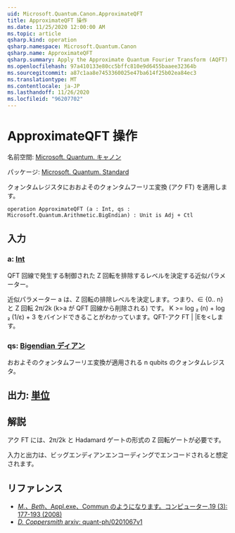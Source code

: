 ```yaml
---
uid: Microsoft.Quantum.Canon.ApproximateQFT
title: ApproximateQFT 操作
ms.date: 11/25/2020 12:00:00 AM
ms.topic: article
qsharp.kind: operation
qsharp.namespace: Microsoft.Quantum.Canon
qsharp.name: ApproximateQFT
qsharp.summary: Apply the Approximate Quantum Fourier Transform (AQFT) to a quantum register.
ms.openlocfilehash: 97a410133e80cc5bffc810e9d6455baaee32364b
ms.sourcegitcommit: a87c1aa8e7453360025e47ba614f25b02ea84ec3
ms.translationtype: MT
ms.contentlocale: ja-JP
ms.lasthandoff: 11/26/2020
ms.locfileid: "96207702"
---
```

# <a name="approximateqft-operation"></a>ApproximateQFT 操作

名前空間: [Microsoft. Quantum. キャノン](xref:Microsoft.Quantum.Canon)

パッケージ: [Microsoft. Quantum. Standard](https://nuget.org/packages/Microsoft.Quantum.Standard)


クォンタムレジスタにおおよそのクォンタムフーリエ変換 (アク FT) を適用します。

```qsharp
operation ApproximateQFT (a : Int, qs : Microsoft.Quantum.Arithmetic.BigEndian) : Unit is Adj + Ctl
```


## <a name="input"></a>入力

### <a name="a--int"></a>a: [Int](xref:microsoft.quantum.lang-ref.int)

QFT 回線で発生する制御された Z 回転を排除するレベルを決定する近似パラメーター。

近似パラメーター a は、Z 回転の排除レベルを決定します。つまり、∈ {0.. n} と Z 回転 2π/2k (k>a が QFT 回線から削除される) です。 K >= log ₂ (n) + log ₂ (1/ε) + 3 をバインドできることがわかっています。QFT-アク FT | |Εを<します。


### <a name="qs--bigendian"></a>qs: [Bigendian ディアン](xref:Microsoft.Quantum.Arithmetic.BigEndian)

おおよそのクォンタムフーリエ変換が適用される n qubits のクォンタムレジスタ。



## <a name="output--unit"></a>出力: [単位](xref:microsoft.quantum.lang-ref.unit)



## <a name="remarks"></a>解説

アク FT には、2π/2k と Hadamard ゲートの形式の Z 回転ゲートが必要です。

入力と出力は、ビッグエンディアンエンコーディングでエンコードされると想定されます。

## <a name="references"></a>リファレンス

- [*M.、Beth*、Appl.exe、Commun のようになります。コンピューター.19 (3): 177-193 (2008)](http://doi.org/10.1007/s00200-008-0072-2)
- [*D. Coppersmith* arxiv: quant-ph/0201067v1](https://arxiv.org/abs/quant-ph/0201067)